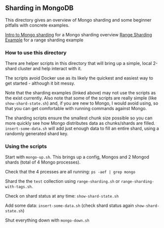 ## Sharding in MongoDB

This directory gives an overview of Mongo sharding and some beginner pitfalls with concrete examples.  

[Intro to Mongo sharding](SHARDING.md) for a Mongo sharding overview
[Range Sharding Example](RANGE-SHARDING.md) for a range sharding example

###  How to use this directory

There are helper scripts in this directory that will bring up a simple, local 2-shard cluster and help interact with it.

The scripts avoid Docker use as its likely the quickest and easiest way to get started - although it  bit messy.

Note that the sharding examples (linked above) may not use the scripts as the exist currently.   Also note that some of the scripts are really simple (like `show-shard-state.sh`) and, if you are new to Mongo, I would avoid using, so that you can get comfortable with running commands against Mongo.

The sharding scripts ensure the smallest chunk size possible so you can more quickly see how Mongo distributes data as chunks/shards are filled.  `insert-some-data.sh` will add just enough data to fill an entire shard, using a randomly generated shard key.

### Using the scripts

Start with `mongo-up.sh`.  This brings up a config, Mongos and 2 Mongod shards (total of 4 Mongo processes).

Check that the 4 prcesses are all running: `ps -aef | grep mongo`

Shard the the `test` collection using `range-sharding.sh` or `range-sharding-with-tags.sh`.  

Check on shard status at any time: `show-shard-state.sh`

Add some data: `insert-some-data.sh` (check shard status again `show-shard-state.sh`)  

Shut everything down with `mongo-down.sh`
